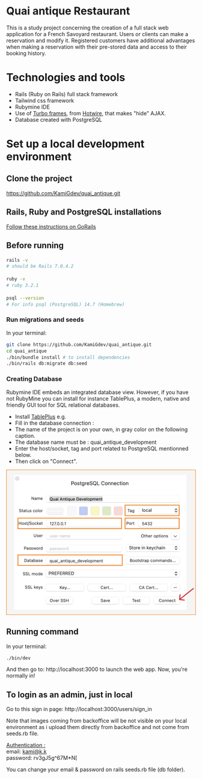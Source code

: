 
# Quai antique Restaurant
This is a study project concerning the creation of a full stack web application for a French Savoyard restaurant. Users or clients can make a reservation and modify it. Registered customers have additional advantages when making a reservation with their pre-stored data and access to their booking history.

# Technologies and tools

- Rails (Ruby on Rails) full stack framework
- Tailwind css framework
- Rubymine IDE
- Use of [Turbo frames](https://turbo.hotwired.dev/handbook/introduction), from [Hotwire](https://hotwired.dev), that makes "hide" AJAX.
- Database created with PostgreSQL


# Set up a local development environment

## Clone the project

https://github.com/KamiGdev/quai_antique.git

## Rails, Ruby and PostgreSQL installations

[Follow these instructions on GoRails](https://gorails.com/setup/windows/10)

## Before running
```bash
rails -v 
# should be Rails 7.0.4.2

ruby -v
# ruby 3.2.1

psql --version
# For info psql (PostgreSQL) 14.7 (Homebrew)
```

### Run migrations and seeds
In your terminal:
```bash
git clone https://github.com/KamiGdev/quai_antique.git
cd quai_antique
./bin/bundle install # to install dependencies
./bin/rails db:migrate db:seed
```

### Creating Database

Rubymine IDE embeds an integrated database view. However, if you have not RubyMine you can install for instance TablePlus, a modern, native and friendly GUI tool for SQL relational databases.

- Install [TablePlus](https://tableplus.com) e.g.
- Fill in the database connection :
- The name of the project is on your own, in gray color on the following caption.
- The database name must be : quai_antique_development
- Enter the host/socket, tag and port related to PostgreSQL mentionned below.
- Then click on "Connect".

![Table plus connection caption](app/assets/images/tableplus_connection.png)


## Running command
In your terminal:
```bash 
./bin/dev 
```
And then go to: http://localhost:3000 to launch the web app.
Now, you're normally in!


## To login as an admin, just in local
Go to this sign in page:
http://localhost:3000/users/sign_in

Note that images coming from backoffice will be not visible on your local environment as i upload them directly from backoffice and not come from seeds.rb file.

<u>Authentication :</u>   
email: kami@k.k   
password: rv3gJ5g^67M*N[    

You can change your email & password on rails seeds.rb file (db folder).



